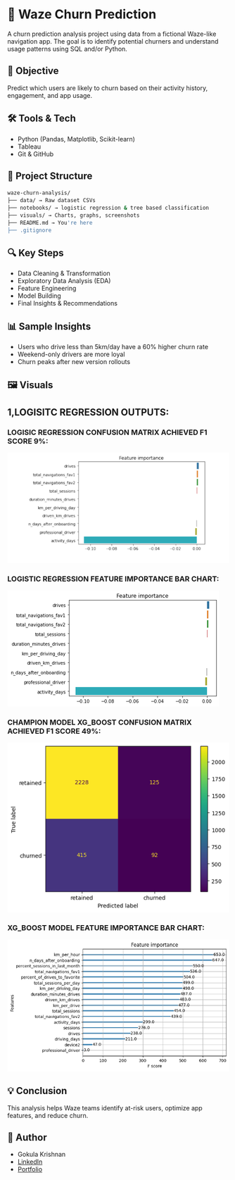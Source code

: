 # 🚗 Waze Churn Prediction

A churn prediction analysis project using data from a fictional Waze-like navigation app. The goal is to identify potential churners and understand usage patterns using SQL and/or Python.

## 📌 Objective

Predict which users are likely to churn based on their activity history, engagement, and app usage.

## 🛠 Tools & Tech

- Python (Pandas, Matplotlib, Scikit-learn)
- Tableau
- Git & GitHub

## 📂 Project Structure
```bash
waze-churn-analysis/
├── data/ → Raw dataset CSVs
├── notebooks/ → logistic regression & tree based classification
├── visuals/ → Charts, graphs, screenshots
├── README.md → You're here
├── .gitignore 
```

## 🔍 Key Steps

- Data Cleaning & Transformation
- Exploratory Data Analysis (EDA)
- Feature Engineering
- Model Building 
- Final Insights & Recommendations

## 📊 Sample Insights

- Users who drive less than 5km/day have a 60% higher churn rate
- Weekend-only drivers are more loyal
- Churn peaks after new version rollouts

## 🖼 Visuals


## 1,LOGISITC REGRESSION OUTPUTS:

### LOGISIC REGRESSION CONFUSION MATRIX ACHIEVED F1 SCORE 9%:
![CM](visuals/OUTPUT.png)



### LOGISTIC REGRESSION FEATURE IMPORTANCE BAR CHART:

![FEATURE_IMPORTANCE](visuals/logistic_feature_importance.png)

### CHAMPION MODEL XG_BOOST  CONFUSION MATRIX ACHIEVED F1 SCORE 49%:
![CM](visuals/xg_boost_CM.png)

### XG_BOOST MODEL FEATURE IMPORTANCE BAR CHART:

![FEATURE_IMPORTANCE](visuals/xg_boost_feature_importance.png)

## 💡 Conclusion

This analysis helps Waze teams identify at-risk users, optimize app features, and reduce churn.

## 🧠 Author

- Gokula Krishnan  
- [LinkedIn](https://www.linkedin.com/in/gokula-krishnan-senthilkumar-70a824212)  
- [Portfolio](https://gokulkrish1045.github.io/goku1045/)


